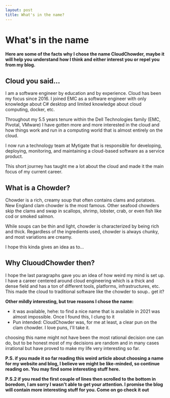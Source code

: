 ```yaml
---
layout: post
title: What's in the name?
---
```


# What's in the name

**Here are some of the facts why I chose the name CloudChowder, maybe it will help you understand how I think and either interest you or repel you from my blog.**

## Cloud you said...

I am a software engineer by education and by experience. Cloud has been my focus since 2016. I joined EMC as a software engineer with only knowledge about C# desktop and limited knowledge about cloud computing, docker, etc. 

Throughout my 5.5 years tenure within the Dell Technologies family (EMC, Pivotal, VMware) I have gotten more and more interested in the cloud and how things work and run in a computing world that is almost entirely on the cloud.

I now run a technology team at Mytigate that is responsible for developing, deploying, monitoring, and maintaining a cloud-based software as a service product. 

This short journey has taught me a lot about the cloud and made it the main focus of my current career.

## What is a Chowder?

Chowder is a rich, creamy soup that often contains clams and potatoes. New England clam chowder is the most famous. Other seafood chowders skip the clams and swap in scallops, shrimp, lobster, crab, or even fish like cod or smoked salmon.

While soups can be thin and light, chowder is characterized by being rich and thick. Regardless of the ingredients used, chowder is always chunky, and most variations are creamy.

I hope this kinda gives an idea as to...

## Why CluoudChowder then?

I hope the last paragraphs gave you an idea of how weird my mind is set up. I have a career centered around cloud engineering which is a thick and dense field and has a ton of different tools, platforms, infrastructures, etc. This made the cloud to traditional software like the chowder to soup.. get it?

**Other mildly interesting, but true reasons I chose the name:**

- it was available, hehe: to find a nice name that is available in 2021 was almost impossible. Once I found this, I clung to it
- Pun intended: CloudChowder was, for me at least, a clear pun on the clam chowder. I love puns, I'll take it.

choosing this name might not have been the most rational decision one can do, but to be honest most of my decisions are random and in many cases irrational but have proved to make my life very interesting so far. 

**P.S. if you made it so far reading this weird article about choosing a name for my website and blog, I believe we might be like-minded, so continue reading on. You may find some interesting stuff here.**

**P.S.2 if you read the first couple of lines then scrolled to the bottom in boredom, I am sorry I wasn't able to get your attention. I promise the blog will contain more interesting stuff for you. Come on go check it out**
